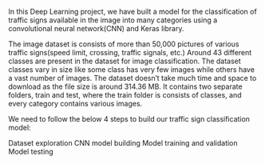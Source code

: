 In this Deep Learning project, we have built a model for the classification of traffic signs available in the image into many categories using a convolutional neural network(CNN) and Keras library.

The image dataset is consists of more than 50,000 pictures of various traffic signs(speed limit, crossing, traffic signals, etc.) Around 43 different classes are present in the dataset for image classification. The dataset classes vary in size like some class has very few images while others have a vast number of images. The dataset doesn’t take much time and space to download as the file size is around 314.36 MB. It contains two separate folders, train and test, where the train folder is consists of classes, and every category contains various images.

We need to follow the below 4 steps to build our traffic sign classification model:

Dataset exploration
CNN model building
Model training and validation
Model testing

